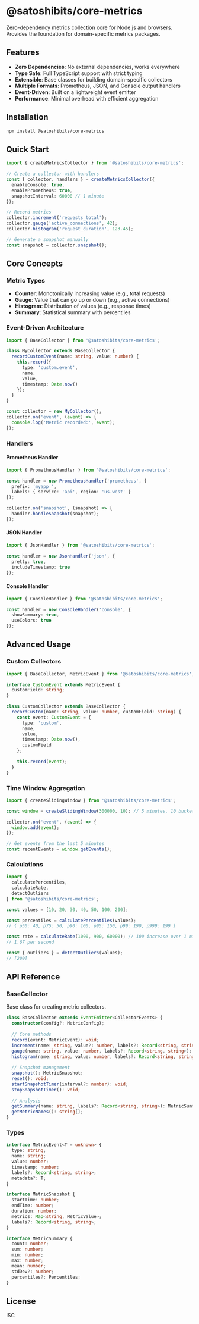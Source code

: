 # @satoshibits/core-metrics

Zero-dependency metrics collection core for Node.js and browsers. Provides the foundation for domain-specific metrics packages.

## Features

- **Zero Dependencies**: No external dependencies, works everywhere
- **Type Safe**: Full TypeScript support with strict typing
- **Extensible**: Base classes for building domain-specific collectors
- **Multiple Formats**: Prometheus, JSON, and Console output handlers
- **Event-Driven**: Built on a lightweight event emitter
- **Performance**: Minimal overhead with efficient aggregation

## Installation

```bash
npm install @satoshibits/core-metrics
```

## Quick Start

```typescript
import { createMetricsCollector } from '@satoshibits/core-metrics';

// Create a collector with handlers
const { collector, handlers } = createMetricsCollector({
  enableConsole: true,
  enablePrometheus: true,
  snapshotInterval: 60000 // 1 minute
});

// Record metrics
collector.increment('requests_total');
collector.gauge('active_connections', 42);
collector.histogram('request_duration', 123.45);

// Generate a snapshot manually
const snapshot = collector.snapshot();
```

## Core Concepts

### Metric Types

- **Counter**: Monotonically increasing value (e.g., total requests)
- **Gauge**: Value that can go up or down (e.g., active connections)
- **Histogram**: Distribution of values (e.g., response times)
- **Summary**: Statistical summary with percentiles

### Event-Driven Architecture

```typescript
import { BaseCollector } from '@satoshibits/core-metrics';

class MyCollector extends BaseCollector {
  recordCustomEvent(name: string, value: number) {
    this.record({
      type: 'custom.event',
      name,
      value,
      timestamp: Date.now()
    });
  }
}

const collector = new MyCollector();
collector.on('event', (event) => {
  console.log('Metric recorded:', event);
});
```

### Handlers

#### Prometheus Handler

```typescript
import { PrometheusHandler } from '@satoshibits/core-metrics';

const handler = new PrometheusHandler('prometheus', {
  prefix: 'myapp_',
  labels: { service: 'api', region: 'us-west' }
});

collector.on('snapshot', (snapshot) => {
  handler.handleSnapshot(snapshot);
});
```

#### JSON Handler

```typescript
import { JsonHandler } from '@satoshibits/core-metrics';

const handler = new JsonHandler('json', {
  pretty: true,
  includeTimestamp: true
});
```

#### Console Handler

```typescript
import { ConsoleHandler } from '@satoshibits/core-metrics';

const handler = new ConsoleHandler('console', {
  showSummary: true,
  useColors: true
});
```

## Advanced Usage

### Custom Collectors

```typescript
import { BaseCollector, MetricEvent } from '@satoshibits/core-metrics';

interface CustomEvent extends MetricEvent {
  customField: string;
}

class CustomCollector extends BaseCollector {
  recordCustom(name: string, value: number, customField: string) {
    const event: CustomEvent = {
      type: 'custom',
      name,
      value,
      timestamp: Date.now(),
      customField
    };
    
    this.record(event);
  }
}
```

### Time Window Aggregation

```typescript
import { createSlidingWindow } from '@satoshibits/core-metrics';

const window = createSlidingWindow(300000, 10); // 5 minutes, 10 buckets

collector.on('event', (event) => {
  window.add(event);
});

// Get events from the last 5 minutes
const recentEvents = window.getEvents();
```

### Calculations

```typescript
import { 
  calculatePercentiles,
  calculateRate,
  detectOutliers 
} from '@satoshibits/core-metrics';

const values = [10, 20, 30, 40, 50, 100, 200];

const percentiles = calculatePercentiles(values);
// { p50: 40, p75: 50, p90: 100, p95: 150, p99: 190, p999: 199 }

const rate = calculateRate(1000, 900, 60000); // 100 increase over 1 minute
// 1.67 per second

const { outliers } = detectOutliers(values);
// [200]
```

## API Reference

### BaseCollector

Base class for creating metric collectors.

```typescript
class BaseCollector extends EventEmitter<CollectorEvents> {
  constructor(config?: MetricConfig);
  
  // Core methods
  record(event: MetricEvent): void;
  increment(name: string, value?: number, labels?: Record<string, string>): void;
  gauge(name: string, value: number, labels?: Record<string, string>): void;
  histogram(name: string, value: number, labels?: Record<string, string>): void;
  
  // Snapshot management
  snapshot(): MetricSnapshot;
  reset(): void;
  startSnapshotTimer(interval?: number): void;
  stopSnapshotTimer(): void;
  
  // Analysis
  getSummary(name: string, labels?: Record<string, string>): MetricSummary | undefined;
  getMetricNames(): string[];
}
```

### Types

```typescript
interface MetricEvent<T = unknown> {
  type: string;
  name: string;
  value: number;
  timestamp: number;
  labels?: Record<string, string>;
  metadata?: T;
}

interface MetricSnapshot {
  startTime: number;
  endTime: number;
  duration: number;
  metrics: Map<string, MetricValue>;
  labels?: Record<string, string>;
}

interface MetricSummary {
  count: number;
  sum: number;
  min: number;
  max: number;
  mean: number;
  stdDev?: number;
  percentiles?: Percentiles;
}
```

## License

ISC